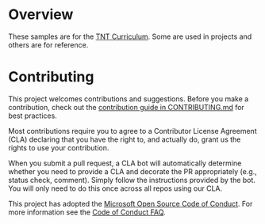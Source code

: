 # Overview
 
These samples are for the [TNT Curriculum](https://github.com/tnt-summer-academy/Curriculum). Some are used in projects and others are for reference.

# Contributing

This project welcomes contributions and suggestions. Before you make a contribution, check out the [contribution guide in CONTRIBUTING.md](https://github.com/tnt-summer-academy/Samples/blob/main/CONTRIBUTING.md) for best practices.

Most contributions require you to agree to a Contributor License Agreement (CLA) declaring that you have the right to, and actually do, grant us
the rights to use your contribution.

When you submit a pull request, a CLA bot will automatically determine whether you need to provide
a CLA and decorate the PR appropriately (e.g., status check, comment). Simply follow the instructions
provided by the bot. You will only need to do this once across all repos using our CLA.

This project has adopted the [Microsoft Open Source Code of Conduct](https://opensource.microsoft.com/codeofconduct/).
For more information see the [Code of Conduct FAQ](https://opensource.microsoft.com/codeofconduct/faq/).
